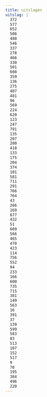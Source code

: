 ```yaml
---
title: uitslagen
uitslag: |
  372
  577
  652
  506
  488
  546
  337
  278
  466
  330
  501
  608
  359
  136
  275
  407
  481
  96
  569
  224
  620
  123
  247
  791
  135
  207
  200
  418
  133
  175
  204
  374
  101
  581
  711
  291
  766
  764
  43
  266
  169
  677
  432
  51
  609
  566
  465
  470
  423
  114
  756
  552
  94
  233
  166
  600
  735
  715
  381
  149
  563
  16
  391
  37
  139
  599
  583
  83
  513
  107
  152
  517
  9
  70
  195
  384
  496
  220
---
```

